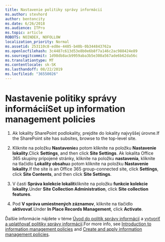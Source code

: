 ```yaml
---
title: Nastavenie politiky správy informácií
ms.author: stevhord
author: bentoncity
ms.date: 6/26/2018
ms.audience: ITPro
ms.topic: article
ROBOTS: NOINDEX, NOFOLLOW
localization_priority: Normal
ms.assetid: 253110c8-ed8e-4485-b40b-0b344843762a
ms.openlocfilehash: 3c4487c613d53e8b0e6b8f7a146c2ac988424e89
ms.sourcegitcommit: 1d98db8acb9959aba3b5e308a567ade6b62da56c
ms.translationtype: MT
ms.contentlocale: sk-SK
ms.lasthandoff: 08/22/2019
ms.locfileid: "36550026"
---
```

# <a name="set-up-information-management-policies"></a><span data-ttu-id="7c1f8-102">Nastavenie politiky správy informácií</span><span class="sxs-lookup"><span data-stu-id="7c1f8-102">Set up information management policies</span></span>

1. <span data-ttu-id="7c1f8-103">Ak lokality SharePoint podlokality, prejdite do lokality najvyššej úrovne.</span><span class="sxs-lookup"><span data-stu-id="7c1f8-103">If the SharePoint site has subsites, browse to the top-level site.</span></span>
    
2. <span data-ttu-id="7c1f8-104">Kliknite na položku **Nastavenie**a potom kliknite na položku **Nastavenie lokality**.</span><span class="sxs-lookup"><span data-stu-id="7c1f8-104">Click **Settings**, and then click **Site Settings**.</span></span> <span data-ttu-id="7c1f8-105">Ak lokalita Office 365 skupiny pripojené stránky, kliknite na položku **nastavenia**, kliknite na tlačidlo **Lokality obsahu**a potom kliknite na položku **Nastavenie lokality**.</span><span class="sxs-lookup"><span data-stu-id="7c1f8-105">If the site is an Office 365 group-connected site, click **Settings**, click **Site Contents**, and then click **Site Settings**.</span></span>
    
3. <span data-ttu-id="7c1f8-106">V časti **Správa kolekcie lokalít**kliknite na položku **funkcie kolekcie lokality**.</span><span class="sxs-lookup"><span data-stu-id="7c1f8-106">Under **Site Collection Administration**, click **Site collection features**.</span></span>
    
4. <span data-ttu-id="7c1f8-107">Pod **V správa umiestnených záznamov**, kliknite na tlačidlo **aktivovať**.</span><span class="sxs-lookup"><span data-stu-id="7c1f8-107">Under **In Place Records Management**, click **Activate**.</span></span>
    
<span data-ttu-id="7c1f8-108">Ďalšie informácie nájdete v téme [Úvod do politík správy informácií](https://go.microsoft.com/fwlink/?linkid=404239) a [vytvoriť a uplatňovať politiky správy informácií](https://go.microsoft.com/fwlink/?linkid=2003916).</span><span class="sxs-lookup"><span data-stu-id="7c1f8-108">For more info, see [Introduction to information management policies](https://go.microsoft.com/fwlink/?linkid=404239) and [Create and apply information management policies](https://go.microsoft.com/fwlink/?linkid=2003916).</span></span>
  

